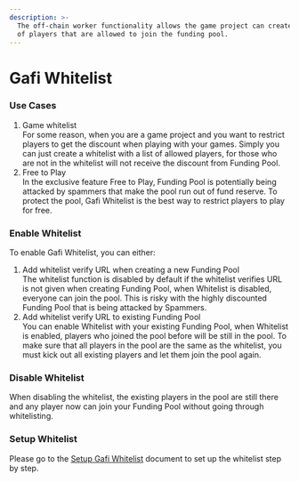 ```yaml
---
description: >-
  The off-chain worker functionality allows the game project can create a list
  of players that are allowed to join the funding pool.
---
```


# Gafi Whitelist

### Use Cases

1. Game whitelist\
   For some reason, when you are a game project and you want to restrict players to get the discount when playing with your games. Simply you can just create a whitelist with a list of allowed players, for those who are not in the whitelist will not receive the discount from Funding Pool.
2. Free to Play\
   In the exclusive feature Free to Play, Funding Pool is potentially being attacked by spammers that make the pool run out of fund reserve. To protect the pool, Gafi Whitelist is the best way to restrict players to play for free.

### Enable Whitelist

To enable Gafi Whitelist, you can either:

1. Add whitelist verify URL when creating a new Funding Pool\
   The whitelist function is disabled by default if the whitelist verifies URL is not given when creating Funding Pool, when Whitelist is disabled, everyone can join the pool. This is risky with the highly discounted Funding Pool that is being attacked by Spammers.
2. Add whitelist verify URL to existing Funding Pool\
   You can enable Whitelist with your existing Funding Pool, when Whitelist is enabled, players who joined the pool before will be still in the pool. To make sure that all players in the pool are the same as the whitelist, you must kick out all existing players and let them join the pool again.

### Disable Whitelist

When disabling the whitelist, the existing players in the pool are still there and any player now can join your Funding Pool without going through whitelisting.

### Setup Whitelist

Please go to the [Setup Gafi Whitelist](https://wiki-dev.gafi.network/build/setup-gafi-whitelist) document to set up the whitelist step by step.

